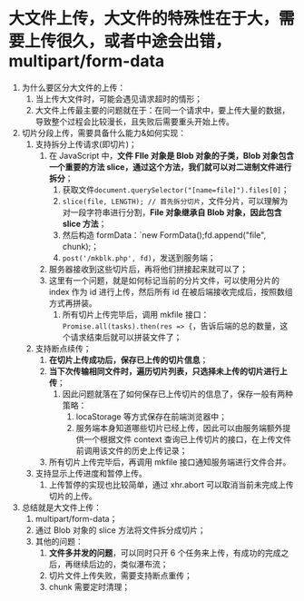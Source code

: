# 大文件上传，大文件的特殊性在于大，需要上传很久，或者中途会出错，multipart/form-data

1. 为什么要区分大文件的上传：
   1. 当上传大文件时，可能会遇见请求超时的情形；
   2. 大文件上传最主要的问题就在于：在同一个请求中，要上传大量的数据，导致整个过程会比较漫长，且失败后需要重头开始上传。
2. 切片分段上传，需要具备什么能力&如何实现：
   1. 支持拆分上传请求(即切片)；
      1. 在 JavaScript 中，**文件 FIle 对象是 Blob 对象的子类，Blob 对象包含一个重要的方法 slice，通过这个方法，我们就可以对二进制文件进行拆分**；
         1. 获取文件`document.querySelector("[name=file]").files[0]`；
         2. `slice(file, LENGTH); // 首先拆分切片`，文件分片，可以理解为对一段字符串进行分割，**File 对象继承自 Blob 对象，因此包含 slice 方法**；
         3. 然后构造 formData：`new FormData();fd.append("file", chunk);；
         4. `post('/mkblk.php', fd)`，发送到服务端；
      2. 服务器接收到这些切片后，再将他们拼接起来就可以了；
      3. 这里有一个问题，就是如何标记当前的分片文件，可以使用分片的 index 作为 id 进行上传，然后所有 id 在被后端接收完成后，按照数组方式再拼装。
         1. 所有切片上传完毕后，调用 mkfile 接口：`Promise.all(tasks).then(res => {`，告诉后端的总的数量，这个请求结束后就可以拼装文件了；
   2. 支持断点续传；
      1. **在切片上传成功后，保存已上传的切片信息**；
      2. **当下次传输相同文件时，遍历切片列表，只选择未上传的切片进行上传**；
         1. 因此问题就落在了如何保存已上传切片的信息了，保存一般有两种策略：
            1. locaStorage 等方式保存在前端浏览器中；
            2. 服务端本身知道哪些切片已经上传，因此可以由服务端额外提供一个根据文件 context 查询已上传切片的接口，在上传文件前调用该文件的历史上传记录；
      3. 所有切片上传完毕后，再调用 mkfile 接口通知服务端进行文件合并。
   3. 支持显示上传进度和暂停上传。
      1. 上传暂停的实现也比较简单，通过 xhr.abort 可以取消当前未完成上传切片的上传。
3. 总结就是大文件上传：
   1. multipart/form-data；
   2. 通过 Blob 对象的 slice 方法将文件拆分成切片；
   3. 其他的问题：
      1. **文件多并发的问题**，可以同时只开 6 个任务来上传，有成功的完成之后，再继续后边的，类似瀑布流；
      2. 切片文件上传失败，需要支持断点重传；
      3. chunk 需要定时清理；
